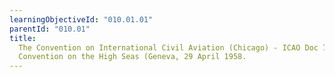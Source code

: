 ```yaml
---
learningObjectiveId: "010.01.01"
parentId: "010.01"
title:
  The Convention on International Civil Aviation (Chicago) - ICAO Doc 7300/9 -
  Convention on the High Seas (Geneva, 29 April 1958.
---
```


